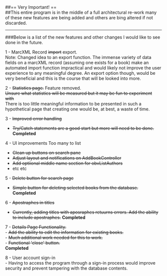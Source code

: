 ##== Very Important! ==  
##This entire program is in the middle of a full architectural re-work many of these new features are being added and others are bing altered if not discarded.  

------------------

###Below is a list of the new features and other changes I would like to see done in the future.  

1 - MarcXML Record ~~import~~ export.  
    Note: Changed idea to an export function. The immense variety of data fields on a marcXML record (assuming one exists for a book) make an automated import function impractical and would likely not improve the user experience to any meaningful degree. An export option though, would be very beneficial and this is the course that will be looked into more.

2 - ~~Statistics page.~~ Feature removed.  
~~Unsure what statistics will be measured but it may be fun to experiment with~~  
There is too little meaningful information to be presented in such a hypothetical page that creating one would be, at best, a waste of time.

3 - ~~Improved error handling~~  
  - ~~Try/Catch statements are a good start but more will need to be done.~~  
**Completed**
  
4 - UI improvements
  Too many to list
  - ~~Clean up buttons on search pane~~
  - ~~Adjust layout and notifications on AddBookController~~
  - ~~Add optiional middle name section for obvListAuthors~~
  - etc etc

5 - ~~Delete button for search page~~
  - ~~Simple button for deleting selected books from the database.~~
  **Completed**
  
6 - ~~Apostraphes in titles~~
  - ~~Currently, adding titles with aposraphes retuurns errors. Add the ability to include apostraphes.~~
  **Completed**

  7 - ~~Details Page Functionality.~~  
  	- ~~Add the ability to edit the information for existing books.~~  
  		- ~~Much additional work needed for this to work.~~  
  	- ~~Functional 'close' button.~~  
    **Completed**
  
  8 - User account sign-in  
  	- Having to access the program through a sign-in process would improve security and 	prevent tampering with the database contents.
  		
  

